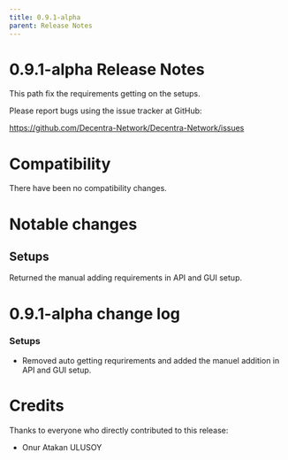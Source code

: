 ```yaml
---
title: 0.9.1-alpha
parent: Release Notes
---
```


0.9.1-alpha Release Notes
====================

This path fix the requirements getting on the setups.

Please report bugs using the issue tracker at GitHub:

  <https://github.com/Decentra-Network/Decentra-Network/issues>

Compatibility
==============

There have been no compatibility changes.

Notable changes
===============

## Setups
Returned the manual adding requirements in API and GUI setup.

0.9.1-alpha change log
=================

### Setups
- Removed auto getting requrirements and added the manuel addition in API and GUI setup.


Credits
=======

Thanks to everyone who directly contributed to this release:

- Onur Atakan ULUSOY